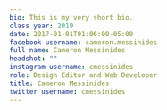 ```yaml
---
bio: This is my very short bio.
class year: 2019
date: 2017-01-01T01:06:00-05:00
facebook username: cameron.messinides
full name: Cameron Messinides
headshot: ""
instagram username: cmessinides
role: Design Editor and Web Developer
title: Cameron Messinides
twitter username: cmessinides
---
```

